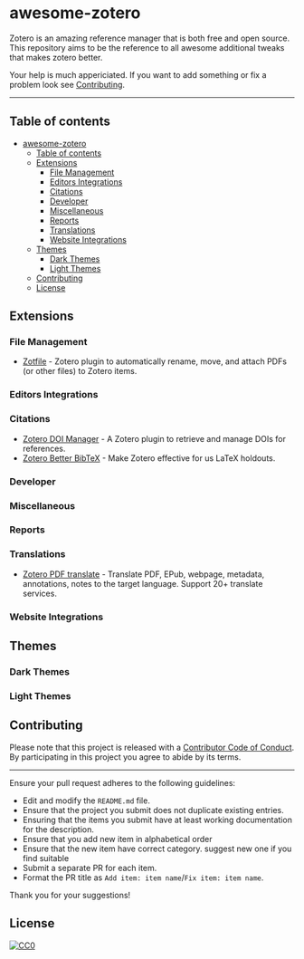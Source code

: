 # awesome-zotero

Zotero is an amazing reference manager that is both free and open source. This repository aims to be the reference to all awesome additional tweaks that makes zotero better. 

Your help is much appericiated. If you want to add something or fix a problem look see [Contributing](#contributing).


--------------------

## Table of contents

- [awesome-zotero](#awesome-zotero)
  - [Table of contents](#table-of-contents)
  - [Extensions](#extensions)
    - [File Management](#file-management)
    - [Editors Integrations](#editors-integrations)
    - [Citations](#citations)
    - [Developer](#developer)
    - [Miscellaneous](#miscellaneous)
    - [Reports](#reports)
    - [Translations](#translations)
    - [Website Integrations](#website-integrations)
  - [Themes](#themes)
    - [Dark Themes](#dark-themes)
    - [Light Themes](#light-themes)
  - [Contributing](#contributing)
  - [License](#license)


## Extensions

### File Management
- [Zotfile](https://github.com/jlegewie/zotfile) - Zotero plugin to automatically rename, move, and attach PDFs (or other files) to Zotero items.


### Editors Integrations

### Citations
- [Zotero DOI Manager](https://github.com/bwiernik/zotero-shortdoi) - A Zotero plugin to retrieve and manage DOIs for references. 
- [Zotero Better BibTeX](https://github.com/retorquere/zotero-better-bibtex) - Make Zotero effective for us LaTeX holdouts.

### Developer

### Miscellaneous

### Reports

### Translations
- [Zotero PDF translate](https://github.com/windingwind/zotero-pdf-translate) -  Translate PDF, EPub, webpage, metadata, annotations, notes to the target language. Support 20+ translate services. 
### Website Integrations

## Themes

### Dark Themes

### Light Themes



## Contributing

Please note that this project is released with a
[Contributor Code of Conduct](code-of-conduct.md). By participating in this
project you agree to abide by its terms.

---

Ensure your pull request adheres to the following guidelines:

- Edit and modify the `README.md` file.
- Ensure that the project you submit does not duplicate existing entries.
- Ensuring that the items you submit have at least working documentation for the description.
- Ensure that you add new item in alphabetical order
- Ensure that the new item have correct category. suggest new one if you find suitable
- Submit a separate PR for each item.
- Format the PR title as `Add item: item name`/`Fix item: item name`.

Thank you for your suggestions!

## License

[![CC0][CC0-badge]][CC0-link]

[CC0-badge]: http://mirrors.creativecommons.org/presskit/buttons/88x31/svg/cc-zero.svg
[CC0-link]: https://creativecommons.org/publicdomain/zero/1.0/
